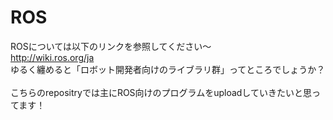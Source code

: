 # ROS
ROSについては以下のリンクを参照してください〜<br>
http://wiki.ros.org/ja<br>
ゆるく纏めると「ロボット開発者向けのライブラリ群」ってところでしょうか？<br>
<br>
こちらのrepositryでは主にROS向けのプログラムをuploadしていきたいと思ってます！
